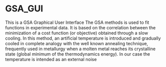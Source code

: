 # GSA_GUI
This is a GSA Graphical User Interface
The GSA methods is used to fit functions in experimental data.
It is based on the correlation between the minimization of a cost function (or objective) obtained through a slow cooling.
In this method, an artificial temperature is introduced and gradually cooled in complete analogy with the well known annealing technique, frequently used in metallurgy when a molten metal reaches its crystalline state (global minimum of the thermodynamics energy).
In our case the temperature is intended as an external noise
